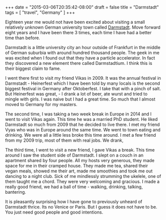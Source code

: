 +++
date = "2015-03-06T20:35:42-08:00"
draft = false
title = "Darmstadt"
tags = [ "travel", "Germany" ]
+++

Eighteen year me would not have been excited about visiting a small relatively
unknown German university town called [Darmstadt](http://en.wikipedia.org/wiki/Darmstadt).
Move forward eight years and I have been there 3 times, each time I have had a
better time than before.

Darmstadt is a little university city an hour outside of Frankfurt in the middle
of German suburbia with around hundred thousand people. The geek in me was excited
when I found out that they have a particle accelerator. In fact they discovered a
new element there called Darmstadtium. I think this is their biggest claim to fame.

I went there first to visit my friend Vikas in 2009. It was the annual festival
in Darmstadt - Heinerfest which I have been told by many locals is the second
biggest festival in Germany after Oktoberfest. I take that with a pinch of salt.
But Heinerfest was great,  - I drank a lot of beer,
ate wurst and tried to mingle with girls. I was naive but I had a great time.
So much that I almost moved to Germany for my masters.

The second time, I was taking a two week break in Europe in 2014 and I went to visit Vikas
again. This time he was a married PhD student. He liked Darmstadt so much from
2009 that he decided to live there. I met my friend Vyas who was
in Europe around the same time. We went to town eating and drinking.
We were all a little less broke this time around. I met a few friend from my
2009 trip, most of them with real jobs. We drank,

The third time, I went to visit a new friend, I gave Vikas a break. This time around
I saw the student side of Darmstadt. I slept on a couch in an apartment shared by
four people. All my hosts very generous, they made space for me in their cramped house.
They made me tea, shared their vegan meals, showed me their art, made me smoothies
and took me out dancing to a night club. Sick of me mindlessly strumming the ukelele,
one of them taught me a chord. They were very welcoming and gracious. I made a really good friend,
we had a ball of time - walking, drinking, talking, bantering.

It is pleasantly surprising how I have gone to previously unheard of Darmstadt
thrice. Its no Venice or Paris.  But I guess it does not have to be. You just
need good people and good intentions.
